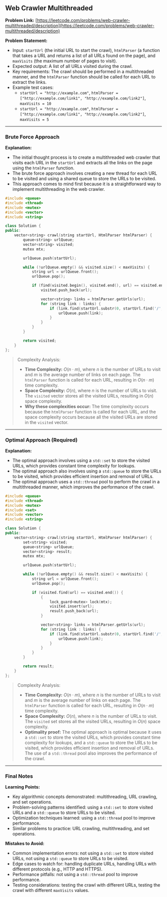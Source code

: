 ## Web Crawler Multithreaded
**Problem Link:** [https://leetcode.com/problems/web-crawler-multithreaded/description](https://leetcode.com/problems/web-crawler-multithreaded/description)

**Problem Statement:**
- Input: `startUrl` (the initial URL to start the crawl), `htmlParser` (a function that takes a URL and returns a list of all URLs found on the page), and `maxVisits` (the maximum number of pages to visit).
- Expected output: A list of all URLs visited during the crawl.
- Key requirements: The crawl should be performed in a multithreaded manner, and the `htmlParser` function should be called for each URL to extract the links.
- Example test cases:
  - `startUrl = "http://example.com"`, `htmlParser = ["http://example.com/link1", "http://example.com/link2"]`, `maxVisits = 10`
  - `startUrl = "http://example.com"`, `htmlParser = ["http://example.com/link1", "http://example.com/link2"]`, `maxVisits = 5`

---

### Brute Force Approach

**Explanation:**
- The initial thought process is to create a multithreaded web crawler that visits each URL in the `startUrl` and extracts all the links on the page using the `htmlParser` function.
- The brute force approach involves creating a new thread for each URL to be visited and using a shared queue to store the URLs to be visited.
- This approach comes to mind first because it is a straightforward way to implement multithreading in the web crawler.

```cpp
#include <queue>
#include <thread>
#include <mutex>
#include <vector>
#include <string>

class Solution {
public:
    vector<string> crawl(string startUrl, HtmlParser htmlParser) {
        queue<string> urlQueue;
        vector<string> visited;
        mutex mtx;

        urlQueue.push(startUrl);

        while (!urlQueue.empty() && visited.size() < maxVisits) {
            string url = urlQueue.front();
            urlQueue.pop();

            if (find(visited.begin(), visited.end(), url) == visited.end()) {
                visited.push_back(url);

                vector<string> links = htmlParser.getUrls(url);
                for (string link : links) {
                    if (link.find(startUrl.substr(0, startUrl.find('/', 8))) == 0) {
                        urlQueue.push(link);
                    }
                }
            }
        }

        return visited;
    }
};
```

> Complexity Analysis:
> - **Time Complexity:** $O(n \cdot m)$, where $n$ is the number of URLs to visit and $m$ is the average number of links on each page. The `htmlParser` function is called for each URL, resulting in $O(n \cdot m)$ time complexity.
> - **Space Complexity:** $O(n)$, where $n$ is the number of URLs to visit. The `visited` vector stores all the visited URLs, resulting in $O(n)$ space complexity.
> - **Why these complexities occur:** The time complexity occurs because the `htmlParser` function is called for each URL, and the space complexity occurs because all the visited URLs are stored in the `visited` vector.

---

### Optimal Approach (Required)

**Explanation:**
- The optimal approach involves using a `std::set` to store the visited URLs, which provides constant time complexity for lookups.
- The optimal approach also involves using a `std::queue` to store the URLs to be visited, which provides efficient insertion and removal of URLs.
- The optimal approach uses a `std::thread` pool to perform the crawl in a multithreaded manner, which improves the performance of the crawl.

```cpp
#include <queue>
#include <thread>
#include <mutex>
#include <set>
#include <vector>
#include <string>

class Solution {
public:
    vector<string> crawl(string startUrl, HtmlParser htmlParser) {
        set<string> visited;
        queue<string> urlQueue;
        vector<string> result;
        mutex mtx;

        urlQueue.push(startUrl);

        while (!urlQueue.empty() && result.size() < maxVisits) {
            string url = urlQueue.front();
            urlQueue.pop();

            if (visited.find(url) == visited.end()) {
                {
                    lock_guard<mutex> lock(mtx);
                    visited.insert(url);
                    result.push_back(url);
                }

                vector<string> links = htmlParser.getUrls(url);
                for (string link : links) {
                    if (link.find(startUrl.substr(0, startUrl.find('/', 8))) == 0) {
                        urlQueue.push(link);
                    }
                }
            }
        }

        return result;
    }
};
```

> Complexity Analysis:
> - **Time Complexity:** $O(n \cdot m)$, where $n$ is the number of URLs to visit and $m$ is the average number of links on each page. The `htmlParser` function is called for each URL, resulting in $O(n \cdot m)$ time complexity.
> - **Space Complexity:** $O(n)$, where $n$ is the number of URLs to visit. The `visited` set stores all the visited URLs, resulting in $O(n)$ space complexity.
> - **Optimality proof:** The optimal approach is optimal because it uses a `std::set` to store the visited URLs, which provides constant time complexity for lookups, and a `std::queue` to store the URLs to be visited, which provides efficient insertion and removal of URLs. The use of a `std::thread` pool also improves the performance of the crawl.

---

### Final Notes

**Learning Points:**
- Key algorithmic concepts demonstrated: multithreading, URL crawling, and set operations.
- Problem-solving patterns identified: using a `std::set` to store visited URLs and a `std::queue` to store URLs to be visited.
- Optimization techniques learned: using a `std::thread` pool to improve performance.
- Similar problems to practice: URL crawling, multithreading, and set operations.

**Mistakes to Avoid:**
- Common implementation errors: not using a `std::set` to store visited URLs, not using a `std::queue` to store URLs to be visited.
- Edge cases to watch for: handling duplicate URLs, handling URLs with different protocols (e.g., HTTP and HTTPS).
- Performance pitfalls: not using a `std::thread` pool to improve performance.
- Testing considerations: testing the crawl with different URLs, testing the crawl with different `maxVisits` values.